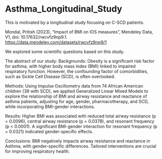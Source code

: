 # Asthma_Longitudinal_Study

This is motivated by a longitudinal study focusing on C-SCD patients. 

Mondal, Pritish (2023), “Impact of BMI on IOS measures”, Mendeley Data, V1, doi: 10.17632/rwcvfz9np9.1. https://data.mendeley.com/datasets/rwcvfz9np9/1

We explored some scientific questions based on this study.

The abstract of our study:
Backgrounds: 
Obesity is a significant risk factor for asthma, with higher body mass index (BMI) linked to impaired respiratory function. However, the confounding factor
of comorbidities, such as Sickle Cell Disease (SCD), is often overlooked. 

Methods:
Using Impulse Oscillometry data from 74 African American children (39 with SCD), we applied Generalized Linear Mixed Models to explore the relationship of BMI and
airway resistance and reactance of asthma patients, adjusting for age, gender,
pharmacotherapy, and SCD, while incorporating BMI-gender interactions. 

Results:
Higher BMI was associated with reduced total airway resistance (p = 0.0096), central
airway resistance (p = 0.0378), and resonant frequency (p < 0.0001). A significant
BMI-gender interaction for resonant frequency (p = 0.0321) indicated gender-specific
effects.

Conclusions: 
BMI negatively impacts airway resistance and reactance in Asthma, with gender-specific differences. Tailored interventions are crucial for
improving respiratory health.
